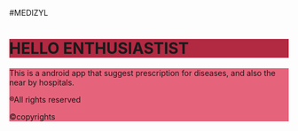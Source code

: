 
#MEDIZYL

<body>
<h1 style="background-color:#b22942">HELLO ENTHUSIASTIST</h1>
<div id="1" style="background-color:#e5647c">
<p>This is a android app that suggest prescription for diseases, and also the near by hospitals.</p>
<p>®All rights reserved</p>
<p>©copyrights</p>
</div>
</body>
</body>
